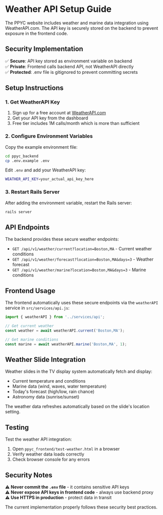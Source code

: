 # Weather API Setup Guide

The PPYC website includes weather and marine data integration using WeatherAPI.com. The API key is securely stored on the backend to prevent exposure in the frontend code.

## Security Implementation

✅ **Secure**: API key stored as environment variable on backend  
✅ **Private**: Frontend calls backend API, not WeatherAPI directly  
✅ **Protected**: .env file is gitignored to prevent committing secrets  

## Setup Instructions

### 1. Get WeatherAPI Key
1. Sign up for a free account at [WeatherAPI.com](https://www.weatherapi.com/)
2. Get your API key from the dashboard
3. Free tier includes 1M calls/month which is more than sufficient

### 2. Configure Environment Variables

Copy the example environment file:
```bash
cd ppyc_backend
cp .env.example .env
```

Edit `.env` and add your WeatherAPI key:
```bash
WEATHER_API_KEY=your_actual_api_key_here
```

### 3. Restart Rails Server

After adding the environment variable, restart the Rails server:
```bash
rails server
```

## API Endpoints

The backend provides these secure weather endpoints:

- `GET /api/v1/weather/current?location=Boston,MA` - Current weather conditions
- `GET /api/v1/weather/forecast?location=Boston,MA&days=3` - Weather forecast 
- `GET /api/v1/weather/marine?location=Boston,MA&days=3` - Marine conditions

## Frontend Usage

The frontend automatically uses these secure endpoints via the `weatherAPI` service in `src/services/api.js`:

```javascript
import { weatherAPI } from '../services/api';

// Get current weather
const weather = await weatherAPI.current('Boston,MA');

// Get marine conditions  
const marine = await weatherAPI.marine('Boston,MA', 1);
```

## Weather Slide Integration

Weather slides in the TV display system automatically fetch and display:
- Current temperature and conditions
- Marine data (wind, waves, water temperature)
- Today's forecast (high/low, rain chance)
- Astronomy data (sunrise/sunset)

The weather data refreshes automatically based on the slide's location setting.

## Testing

Test the weather API integration:
1. Open `ppyc_frontend/test-weather.html` in a browser
2. Verify weather data loads correctly
3. Check browser console for any errors

## Security Notes

⚠️ **Never commit the `.env` file** - it contains sensitive API keys  
⚠️ **Never expose API keys in frontend code** - always use backend proxy  
⚠️ **Use HTTPS in production** - protect data in transit  

The current implementation properly follows these security best practices. 